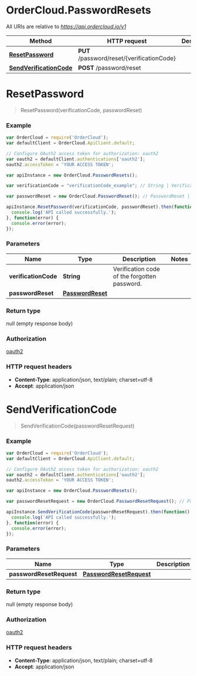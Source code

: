 # OrderCloud.PasswordResets

All URIs are relative to *https://api.ordercloud.io/v1*

Method | HTTP request | Description
------------- | ------------- | -------------
[**ResetPassword**](PasswordResets.md#ResetPassword) | **PUT** /password/reset/{verificationCode} | 
[**SendVerificationCode**](PasswordResets.md#SendVerificationCode) | **POST** /password/reset | 


<a name="ResetPassword"></a>
# **ResetPassword**
> ResetPassword(verificationCode, passwordReset)



### Example
```javascript
var OrderCloud = require('OrderCloud');
var defaultClient = OrderCloud.ApiClient.default;

// Configure OAuth2 access token for authorization: oauth2
var oauth2 = defaultClient.authentications['oauth2'];
oauth2.accessToken = 'YOUR ACCESS TOKEN';

var apiInstance = new OrderCloud.PasswordResets();

var verificationCode = "verificationCode_example"; // String | Verification code of the forgotten password.

var passwordReset = new OrderCloud.PasswordReset(); // PasswordReset | 

apiInstance.ResetPassword(verificationCode, passwordReset).then(function() {
  console.log('API called successfully.');
}, function(error) {
  console.error(error);
});

```

### Parameters

Name | Type | Description  | Notes
------------- | ------------- | ------------- | -------------
 **verificationCode** | **String**| Verification code of the forgotten password. | 
 **passwordReset** | [**PasswordReset**](PasswordReset.md)|  | 

### Return type

null (empty response body)

### Authorization

[oauth2](../README.md#oauth2)

### HTTP request headers

 - **Content-Type**: application/json, text/plain; charset=utf-8
 - **Accept**: application/json

<a name="SendVerificationCode"></a>
# **SendVerificationCode**
> SendVerificationCode(passwordResetRequest)



### Example
```javascript
var OrderCloud = require('OrderCloud');
var defaultClient = OrderCloud.ApiClient.default;

// Configure OAuth2 access token for authorization: oauth2
var oauth2 = defaultClient.authentications['oauth2'];
oauth2.accessToken = 'YOUR ACCESS TOKEN';

var apiInstance = new OrderCloud.PasswordResets();

var passwordResetRequest = new OrderCloud.PasswordResetRequest(); // PasswordResetRequest | 

apiInstance.SendVerificationCode(passwordResetRequest).then(function() {
  console.log('API called successfully.');
}, function(error) {
  console.error(error);
});

```

### Parameters

Name | Type | Description  | Notes
------------- | ------------- | ------------- | -------------
 **passwordResetRequest** | [**PasswordResetRequest**](PasswordResetRequest.md)|  | 

### Return type

null (empty response body)

### Authorization

[oauth2](../README.md#oauth2)

### HTTP request headers

 - **Content-Type**: application/json, text/plain; charset=utf-8
 - **Accept**: application/json

